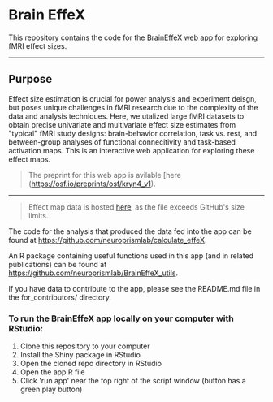 # Brain EffeX
This repository contains the code for the [BrainEffeX web app](https://neuroprismlab.shinyapps.io/BrainEffeX/) for exploring fMRI effect sizes. 

---
## Purpose
Effect size estimation is crucial for power analysis and experiment deisgn, but poses unique challenges in fMRI research due to the complexity of the data and analysis techniques. Here, we utalized large fMRI datasets to obtain precise univariate and multivariate effect size estimates from "typical" fMRI study designs: brain-behavior correlation, task vs. rest, and between-group analyses of functional connecitivity and task-based activation maps. This is an interactive web application for exploring these effect maps. 
> The preprint for this web app is avilable [here (https://osf.io/preprints/osf/kryn4_v1).
---
> Effect map data is hosted [here](https://osf.io/cwnjd/files/osfstorage), as the file exceeds GitHub's size limits. 

The code for the analysis that produced the data fed into the app can be found at https://github.com/neuroprismlab/calculate_effeX. 

An R package containing useful functions used in this app (and in related publications) can be found at https://github.com/neuroprismlab/BrainEffeX_utils.

If you have data to contribute to the app, please see the README.md file in the for_contributors/ directory. 

### To run the BrainEffeX app locally on your computer with RStudio:
1. Clone this repository to your computer
2. Install the Shiny package in RStudio
3. Open the cloned repo directory in RStudio
4. Open the app.R file
5. Click 'run app' near the top right of the script window (button has a green play button)
